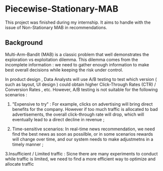 # Piecewise-Stationary-MAB
This project was finished during my internship. It aims to handle with the issue of Non-Stationary MAB in recommendations.

## Background 
Multi-Arm-Bandit (MAB) is a classic problem that well demonstrates the exploration vs exploitation dilemma. This dilemma comes from the incomplete information : we need to gather enough information to make best overall decisions while keeping the risk under control.

In product design , Data Analysts will use A/B testing to test which version ( such as layout, UI design ) could obtain higher Click-Through Rates (CTR) / Conversion Rates , etc.  However, A/B testing is not suitable for the following scenarios : 

1. "Expensive to try" : For example, clicks on advertising will bring direct benefits for the company. However if too much traffic is allocated to bad advertisements, the overall click-through rate will drop, which will eventually lead to a direct decline in revenue ; 

2. Time-sensitive scenarios: In real-time news recommendation, we need find the best news as soon as possilble, or in some scenarios rewards  will change over time, and our system needs to make adjustmetns in a timely manner ;

3.Insufficient / Limited traffic : Sicne there are many experiments to conduct while traffic is limited, we need to find a more efficient way to optimize and allocate traffic 
